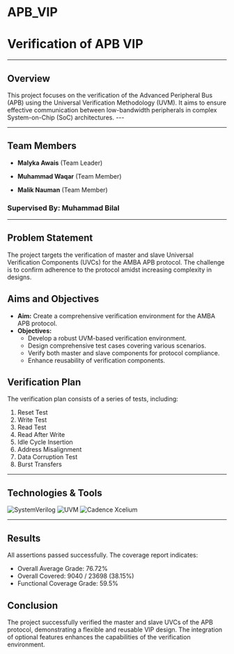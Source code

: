 # APB_VIP
# Verification of APB VIP

---
<h2 align="left">Overview</h2>
This project focuses on the verification of the Advanced Peripheral Bus (APB) using the Universal Verification Methodology (UVM). It aims to ensure effective communication between low-bandwidth peripherals in complex System-on-Chip (SoC) architectures.
---

---

<h2 align="left">Team Members</h2>

- **Malyka Awais** (Team Leader)  

- **Muhammad Waqar** (Team Member)

- **Malik Nauman** (Team Member)

<h3>Supervised By: Muhammad Bilal</h3>


---

## Problem Statement
The project targets the verification of master and slave Universal Verification Components (UVCs) for the AMBA APB protocol. The challenge is to confirm adherence to the protocol amidst increasing complexity in designs.

## Aims and Objectives
- **Aim:** Create a comprehensive verification environment for the AMBA APB protocol.
- **Objectives:**
  - Develop a robust UVM-based verification environment.
  - Design comprehensive test cases covering various scenarios.
  - Verify both master and slave components for protocol compliance.
  - Enhance reusability of verification components.

## Verification Plan
The verification plan consists of a series of tests, including:
1. Reset Test
2. Write Test
3. Read Test
4. Read After Write
5. Idle Cycle Insertion
6. Address Misalignment
7. Data Corruption Test
8. Burst Transfers

---

<h2 align="left">Technologies & Tools</h2>

![SystemVerilog](https://img.shields.io/badge/-SystemVerilog-3776AB?style=flat-square&logo=systemverilog&logoColor=white)
![UVM](https://img.shields.io/badge/-UVM-3776AB?style=flat-square&logo=uvm&logoColor=white)
![Cadence Xcelium](https://img.shields.io/badge/-Cadence_Xcelium-00599C?style=flat-square&logo=cadence&logoColor=white)

---

## Results
All assertions passed successfully. The coverage report indicates:
- Overall Average Grade: 76.72%
- Overall Covered: 9040 / 23698 (38.15%)
- Functional Coverage Grade: 59.5%

## Conclusion
The project successfully verified the master and slave UVCs of the APB protocol, demonstrating a flexible and reusable VIP design. The integration of optional features enhances the capabilities of the verification environment.


